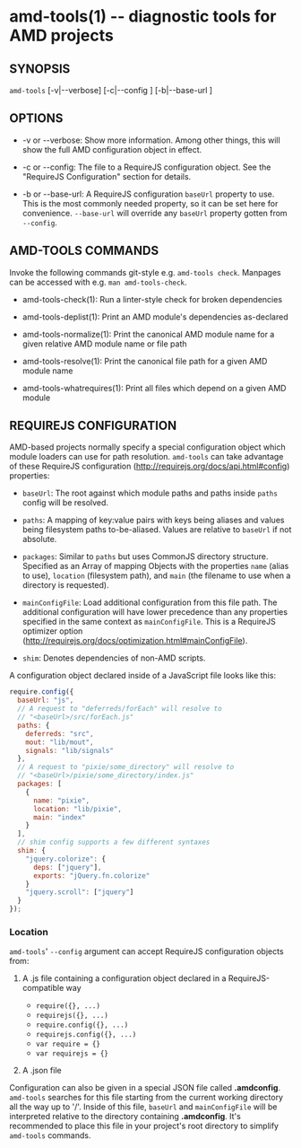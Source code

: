 amd-tools(1) -- diagnostic tools for AMD projects
=================================================


SYNOPSIS
--------

`amd-tools` <command> [-v|--verbose] [-c|--config <path>] [-b|--base-url <url>]


OPTIONS
-------

* -v or --verbose:
  Show more information. Among other things, this will show the full AMD
  configuration object in effect.

* -c or --config:
  The file <path> to a RequireJS configuration object. See the "RequireJS
  Configuration" section for details.

* -b or --base-url:
  A RequireJS configuration `baseUrl` property to use. This is the most
  commonly needed property, so it can be set here for convenience. `--base-url`
  will override any `baseUrl` property gotten from `--config`.


AMD-TOOLS COMMANDS
------------------

Invoke the following commands git-style e.g. `amd-tools check`. Manpages can be
accessed with e.g. `man amd-tools-check`.

* amd-tools-check(1):
  Run a linter-style check for broken dependencies

* amd-tools-deplist(1):
  Print an AMD module's dependencies as-declared

* amd-tools-normalize(1):
  Print the canonical AMD module name for a given relative AMD module name or
  file path

* amd-tools-resolve(1):
  Print the canonical file path for a given AMD module name

* amd-tools-whatrequires(1):
  Print all files which depend on a given AMD module


REQUIREJS CONFIGURATION
-----------------------

AMD-based projects normally specify a special configuration object which module
loaders can use for path resolution. `amd-tools` can take advantage of these
RequireJS configuration (http://requirejs.org/docs/api.html#config) properties:

* `baseUrl`:
  The root against which module paths and paths inside `paths` config will be
  resolved.

* `paths`:
  A mapping of key:value pairs with keys being aliases and values being
  filesystem paths to-be-aliased. Values are relative to `baseUrl` if not
  absolute.

* `packages`:
  Similar to `paths` but uses CommonJS directory structure. Specified as an
  Array of mapping Objects with the properties `name` (alias to use),
  `location` (filesystem path), and `main` (the filename to use when a
  directory is requested).

* `mainConfigFile`:
  Load additional configuration from this file path. The additional
  configuration will have lower precedence than any properties specified in the
  same context as `mainConfigFile`. This is a RequireJS optimizer option
  (http://requirejs.org/docs/optimization.html#mainConfigFile).

* `shim`:
  Denotes dependencies of non-AMD scripts.

A configuration object declared inside of a JavaScript file looks like this:

```js
require.config({
  baseUrl: "js",
  // A request to "deferreds/forEach" will resolve to
  // "<baseUrl>/src/forEach.js"
  paths: {
    deferreds: "src",
    mout: "lib/mout",
    signals: "lib/signals"
  },
  // A request to "pixie/some_directory" will resolve to
  // "<baseUrl>/pixie/some_directory/index.js"
  packages: [
    {
      name: "pixie",
      location: "lib/pixie",
      main: "index"
    }
  ],
  // shim config supports a few different syntaxes
  shim: {
    "jquery.colorize": {
      deps: ["jquery"],
      exports: "jQuery.fn.colorize"
    }
    "jquery.scroll": ["jquery"]
  }
});
```

### Location

`amd-tools`' `--config` argument can accept RequireJS configuration objects
from:

1. A .js file containing a configuration object declared in a
   RequireJS-compatible way

    - `require({}, ...)`
    - `requirejs({}, ...)`
    - `require.config({}, ...)`
    - `requirejs.config({}, ...)`
    - `var require = {}`
    - `var requirejs = {}`

2. A .json file

Configuration can also be given in a special JSON file called **.amdconfig**.
`amd-tools` searches for this file starting from the current working directory
all the way up to '/'. Inside of this file, `baseUrl` and `mainConfigFile`
will be interpreted relative to the directory containing **.amdconfig**. It's
recommended to place this file in your project's root directory to simplify
`amd-tools` commands.
